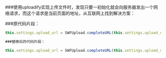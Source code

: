 ###使用uploadify实现上传文件时，发现只要一初始化就会向服务器发出一个网络请求，而这个请求是当前页面的地址，从互联网上找到解决方案：

###原代码片段：

```javascript
this.settings.upload_url = SWFUpload.completeURL(this.settings.upload_url);this.settings.button_image_url = SWFUpload.completeURL(this.settings.button_image_url)//javascript

###替换后的代码片段：

this.settings.upload_url = SWFUpload.completeURL(this.settings.upload_url);this.settings.button_image_url = this.settings.button_image_url ? SWFUpload.completeURL(this.settings.button_image_url) : this.settings.button_image_url
